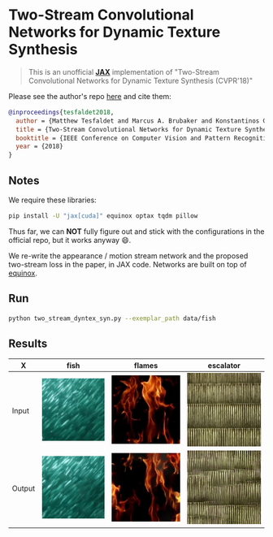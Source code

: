 # Two-Stream Convolutional Networks for Dynamic Texture Synthesis

> This is an unofficial [**JAX**](https://github.com/google/jax) implementation of "Two-Stream Convolutional Networks for Dynamic Texture Synthesis (CVPR'18)"

Please see the author's repo [here](https://github.com/tesfaldet/two-stream-dyntex-synth) and cite them:

```bib
@inproceedings{tesfaldet2018,
  author = {Matthew Tesfaldet and Marcus A. Brubaker and Konstantinos G. Derpanis},
  title = {Two-Stream Convolutional Networks for Dynamic Texture Synthesis},
  booktitle = {IEEE Conference on Computer Vision and Pattern Recognition (CVPR)},
  year = {2018}
}
```

## Notes

We require these libraries:

```bash
pip install -U "jax[cuda]" equinox optax tqdm pillow
```

Thus far, we can **NOT** fully figure out and stick with the configurations in the official repo, but it works anyway :smile:.

We re-write the appearance / motion stream network and the proposed two-stream loss in the paper, in JAX code. Networks are built on top of [equinox](https://github.com/patrick-kidger/equinox).

## Run

```bash
python two_stream_dyntex_syn.py --exemplar_path data/fish
```

## Results

| X      | fish                                        | flames                                        | escalator                                        |
| ------ | ------------------------------------------- | --------------------------------------------- | ------------------------------------------------ |
| Input  | ![A1](data/fish/fish.gif)                   | ![alt text](data/flames/flames.gif)           | ![alt text](data/escalator/escalator.gif)        |
| Output | ![alt text](data/fish/output/animation.gif) | ![alt text](data/flames/output/animation.gif) | ![alt text](data/escalator/output/animation.gif) |
